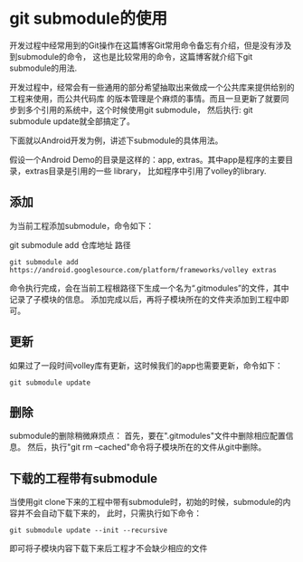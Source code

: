 git submodule的使用
================================================================================

开发过程中经常用到的Git操作在这篇博客Git常用命令备忘有介绍，但是没有涉及到submodule的命令，
这也是比较常用的命令，这篇博客就介绍下git submodule的用法.

开发过程中，经常会有一些通用的部分希望抽取出来做成一个公共库来提供给别的工程来使用，而公共代码库
的版本管理是个麻烦的事情。而且一旦更新了就要同步到多个引用的系统中，这个时候使用git submodule，
然后执行: git submodule update就全部搞定了。

下面就以Android开发为例，讲述下submodule的具体用法。

假设一个Android Demo的目录是这样的：app, extras。其中app是程序的主要目录，extras目录是引用的一些
library， 比如程序中引用了volley的library.

添加
--------------------------------------------------------------------------------

为当前工程添加submodule，命令如下：

git submodule add 仓库地址 路径

```
git submodule add https://android.googlesource.com/platform/frameworks/volley extras
```

命令执行完成，会在当前工程根路径下生成一个名为“.gitmodules”的文件，其中记录了子模块的信息。
添加完成以后，再将子模块所在的文件夹添加到工程中即可。

更新
--------------------------------------------------------------------------------

如果过了一段时间volley库有更新，这时候我们的app也需要更新，命令如下：

```
git submodule update
```

删除
--------------------------------------------------------------------------------

submodule的删除稍微麻烦点：
首先，要在".gitmodules"文件中删除相应配置信息。
然后，执行"git rm –cached"命令将子模块所在的文件从git中删除。

下载的工程带有submodule
--------------------------------------------------------------------------------

当使用git clone下来的工程中带有submodule时，初始的时候，submodule的内容并不会自动下载下来的，
此时，只需执行如下命令：

```
git submodule update --init --recursive
```

即可将子模块内容下载下来后工程才不会缺少相应的文件